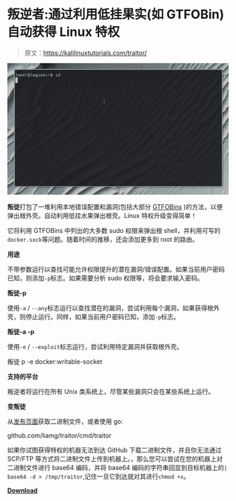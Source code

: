 # 叛逆者:通过利用低挂果实(如 GTFOBin)自动获得 Linux 特权

> 原文：<https://kalilinuxtutorials.com/traitor/>

[![Traitor : Automatic Linux Privesc Via Exploitation Of Low-Hanging Fruit E.G. GTFOBin](img//a70e92a8ac047e062988d5cc1ceb6fa5.png "Traitor : Automatic Linux Privesc Via Exploitation Of Low-Hanging Fruit E.G. GTFOBin")](https://1.bp.blogspot.com/-IW7F4g2XaqA/YIB9aYB999I/AAAAAAAAIxw/JEd3iqa9V340l1yVwzK527Iyplkz8S4BACLcBGAsYHQ/s793/Traitor.gif)

**叛徒**打包了一堆利用本地错误配置和漏洞(包括大部分 [GTFOBins](https://gtfobins.github.io/) )的方法，以便弹出根外壳。自动利用低挂水果弹出根壳。Linux 特权升级变得简单！

它将利用 GTFOBins 中列出的大多数 sudo 权限来弹出根 shell，并利用可写的`docker.sock`等问题。随着时间的推移，还会添加更多到 root 的路由。

**用途**

不带参数运行以查找可能允许权限提升的潜在漏洞/错误配置。如果当前用户密码已知，则添加`-p`标志。如果需要分析 sudo 权限等，将会要求输入密码。

**叛徒-p**

使用`-a` / `--any`标志运行以查找潜在的漏洞，尝试利用每个漏洞，如果获得根外壳，则停止运行。同样，如果当前用户密码已知，添加`-p`标志。

**叛徒-a -p**

使用`-e` / `--exploit`标志运行，尝试利用特定漏洞并获取根外壳。

叛徒 p -e docker:writable-socket

**支持的平台**

叛逆者将运行在所有 Unix 类系统上，尽管某些漏洞只会在某些系统上运行。

**变叛徒**

从[发布页面](https://github.com/liamg/traitor/releases)获取二进制文件，或者使用 go:

github.com/liamg/traitor/cmd/traitor

如果你试图获得特权的机器无法到达 GitHub 下载二进制文件，并且你无法通过 SCP/FTP 等方式将二进制文件上传到机器上。，那么您可以尝试在您的机器上对二进制文件进行 base64 编码，并将 base64 编码的字符串回显到目标机器上的`| base64 -d > /tmp/traitor`,记住一旦它到达就对其进行`chmod +x`。

[**Download**](https://github.com/liamg/traitor)